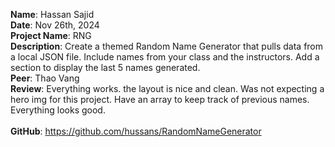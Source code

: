 **Name**: Hassan Sajid
<br/>
**Date**: Nov 26th, 2024
<br/>
**Project Name**: RNG 
<br/>
**Description**: Create a themed Random Name Generator that pulls data from a local JSON file. Include names from your class and the instructors. Add a section to display the last 5 names generated.
<br/>
**Peer**: Thao Vang
<br/>
**Review**: Everything works. the layout is nice and clean. Was not expecting a hero img for this project. Have an array to keep track of previous names. Everything looks good.
<br/>
<br/>
**GitHub**: https://github.com/hussans/RandomNameGenerator
